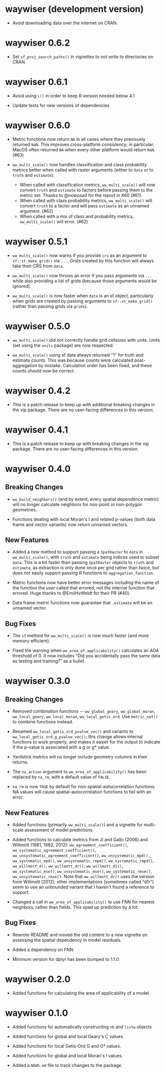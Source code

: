 # waywiser (development version)

* Avoid downloading data over the internet on CRAN.

# waywiser 0.6.2

* Set `sf_proj_search_paths()` in vignettes to not write to directories on CRAN.

# waywiser 0.6.1

* Avoid using `\()` in order to keep R version needed below 4.1

* Update tests for new versions of dependencies

# waywiser 0.6.0

* Metric functions now return `NA` in all cases where they previously returned `NaN`.
  This improves cross-platform consistency; in particular, MacOS often returned 
  `NA` when every other platform would return `NaN`. (#63)

* `ww_multi_scale()` now handles classification and class probability metrics better 
  when called with raster arguments (either to `data` or to `truth` and `estimate`):
  * When called with classification metrics, `ww_multi_scale()` will now convert 
    `truth` and `estimate` to factors before passing them to the metric set. 
    Thanks to @nowosad for the report in #60 (#61).
  * When called with class probability metrics, `ww_multi_scale()` will convert
    `truth` to a factor and will pass `estimate` as an unnamed argument. (#62)
  * When called with a mix of class and probability metrics, `ww_multi_scale()`
    will error. (#62)

# waywiser 0.5.1

* `ww_multi_scale()` now warns if you provide `crs` as an argument to `sf::st_make_grid()` via `...`. Grids created by this function will always take their CRS from `data`.

* `ww_multi_scale()` now throws an error if you pass arguments via `...` while also providing a list of grids (because those arguments would be ignored).

* `ww_multi_scale()` is now faster when `data` is an sf object, particularly when grids are created by passing arguments to `sf::st_make_grid()` (rather than passing grids via `grids`).

# waywiser 0.5.0

* `ww_multi_scale()` did not correctly handle grid cellsizes with units. Units (set using the `units` package) are now respected.

* `ww_multi_scale()` using sf data always returned "1" for truth and estimate counts. This was because counts were calculated post-aggregation by mistake. Calculation order has been fixed, and these counts should now be correct.

# waywiser 0.4.2

* This is a patch release to keep up with additional breaking changes in the vip package. There are no user-facing differences in this version.

# waywiser 0.4.1

* This is a patch release to keep up with breaking changes in the vip package. There are no user-facing differences in this version.

# waywiser 0.4.0

## Breaking Changes

* `ww_build_neighbors()` (and by extent, every spatial dependence metric) will
  no longer calculate neighbors for non-point or non-polygon geometries.
  
* Functions dealing with local Moran's I and related p-values (both data frame 
  and vector variants) now return unnamed vectors. 

## New Features

* Added a new method to support passing a `SpatRaster` to `data` in 
  `ww_multi_scale()`, with `truth` and `estimate` being indices used to subset 
  `data`. This is a bit faster than passing `SpatRaster` objects to `truth` and
  `estimate`, as extraction is only done once per grid rather than twice, but 
  does not easily support passing R functions to `aggregation_function`.
  
* Metric functions now have better error messages including the name of the 
  function the _user_ called that errored, not the internal function that 
  errored. Huge thanks to @EmilHvitfeldt for their PR (#40).

* Data frame metric functions now guarantee that `.estimate` will be an unnamed
  vector.

## Bug Fixes

* The `sf` method for `ww_multi_scale()` is now _much_ faster (and more memory 
  efficient). 
  
* Fixed the warning when `ww_area_of_applicability()` calculates an AOA 
  threshold of 0. It now includes "Did you accidentally pass the same data as 
  testing and training?" as a bullet.

# waywiser 0.3.0

## Breaking Changes

* Removed combination functions -- `ww_global_geary`, `ww_global_moran`, 
  `ww_local_geary`, `ww_local_moran`, `ww_local_getis_ord`. Use `metric_set()`
  to combine functions instead.

* Renamed `ww_local_getis_ord_pvalue_vec()` and variants to 
  `ww_local_getis_ord_g_pvalue_vec()`; this change allows internal functions to
  work properly, and makes it easier for the output to indicate if the p-value
  is associated with a g or g* value.

* Yardstick metrics will no longer include geometry columns in their returns.

* The `na_action` argument to `ww_area_of_applicability()` has been replaced by
  `na_rm`, with a default value of `FALSE`. 
  
* `na_rm` is now `TRUE` by default for non-spatial-autocorrelation functions.
  NA values will cause spatial-autocorrelation functions to fail with an error.

## New Features

* Added functions (primarily `ww_multi_scale()`) and a vignette for multi-scale 
  assessment of model predictions.

* Added functions to calculate metrics from Ji and Gallo (2006) and Willmott
  (1981, 1982, 2012): `ww_agreement_coefficient()`, 
  `ww_systematic_agreement_coefficient()`, 
  `ww_unsystematic_agreement_coefficient()`, `ww_unsystematic_mpd(),`,
  `ww_systematic_mpd()`, `ww_unsystematic_rmpd()`, `ww_systematic_rmpd()`,
  `ww_willmott_d()`, `ww_willmott_dr()`, `ww_willmott_d1()`, 
  `ww_systematic_mse()`, `ww_unsystematic_mse()`, `ww_systematic_rmse()`,
  `ww_unsystematic_rmse()`. Note that `ww_willmott_dr()` uses the version
  from Willmott (2012); other implementations (sometimes called "d1r") seem to 
  use an unbounded variant that I haven't found a reference to support.

* Changed a call in `ww_area_of_applicability()` to use FNN for nearest 
  neighbors, rather than fields. This sped up prediction by a _lot_.

## Bug Fixes

* Rewrote README and moved the old content to a new vignette on assessing the
  spatial dependency in model residuals.
  
* Added a dependency on FNN.

* Minimum version for dplyr has been bumped to 1.1.0

# waywiser 0.2.0

* Added functions for calculating the area of applicability of a model. 

# waywiser 0.1.0

* Added functions for automatically constructing `nb` and `listw` objects

* Added functions for global and local Geary's C values.

* Added functions for local Getis-Ord G and G* values.

* Added functions for global and local Moran's I values.

* Added a `NEWS.md` file to track changes to the package.
